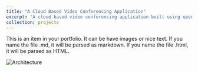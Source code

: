 ```yaml
---
title: "A Cloud Based Video Conferencing Application"
excerpt: "A cloud based video conferencing application built using open-vidu library.<br/><img src='/images/cvc.jpeg'>"
collection: projects
---
```


This is an item in your portfolio. It can be have images or nice text. If you name the file .md, it will be parsed as markdown. If you name the file .html, it will be parsed as HTML. 

![Architecture](https://github.com/0-5-blood-prince/cloud-based-video-conferencing-application-using-openvidu/blob/main/system_design.jpeg)

